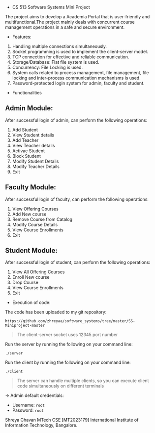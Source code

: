 * CS 513 Software Systems Mini Project 

The project aims to develop a Academia Portal that is user-friendly and multifunctional.The project mainly deals with concurrent course management operations in a safe and secure environment.

* Features:
1. Handling multiple connections simultaneously.
2. Socket programming is used to implement the client-server model.
3. TCP connection for effective and reliable communication.
4. Storage/Database: Flat file system is used.
5. Concurrency: File Locking is used.
7. System calls related to process management, file management, file locking and inter-process communication mechanisms is used.
8. Password-protected login system for admin, faculty and student.


* Functionalities

Admin Module:
-------------

After successful login of admin, can perform the following operations:
1. Add Student
2. View Student details
3. Add Teacher
4. View Teacher details
5. Activae Student
6. Block Student
7. Modify Student Details
8. Modify Teacher Details
9. Exit

Faculty Module:
---------------

After successful login of faculty, can perform the following operations:
1. View Offering Courses
2. Add New course
3. Remove Course from Catalog
4. Modify Course Details
5. View Course Enrollments
6. Exit

Student Module:
---------------

After successful login of student, can perform the following operations:
1. View All Offering Courses
2. Enroll New course
3. Drop Course
4. View Course Enrollments
5. Exit

* Execution of code:

 The code has been uploaded to my git repository:

    https://github.com/zhreyaa/software_systems/tree/master/SS-Miniproject-master

> The client-server socket uses 12345 port number

Run the server by running the following on your command line:

    ./server
    
Run the client by running the following on your command line:

    ./client

> The server can handle multiple clients, so you can execute client code simultaneously on different terminals

-> Admin default credentials:
  - Username: `root`
  - Password: `root`

Shreya Chavan
MTech CSE [MT2023179]
International Institute of Information Technology, Bangalore.


